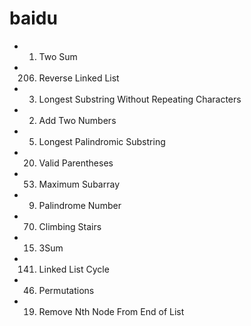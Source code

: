 # baidu
- 1. Two Sum
- 206. Reverse Linked List
- 3. Longest Substring Without Repeating Characters
- 2. Add Two Numbers
- 5. Longest Palindromic Substring
- 20. Valid Parentheses
- 53. Maximum Subarray
- 9. Palindrome Number
- 70. Climbing Stairs
- 15. 3Sum
- 141. Linked List Cycle
- 46. Permutations
- 19. Remove Nth Node From End of List